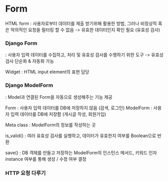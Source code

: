 # Form

HTML form : 사용자로부터 데이터를 제출 받기위해 활용한 방법, 그러나 비정상적 혹은 악의적인 요청을 필터링 할 수 없음 
-> 유효한 데이터인지 확인 필요 (유효성 검사)

### Django Form

: 사용자 입력 데이터를 수집하고, 처리 및 유효성 검사를 수행하기 위한 도구 -> 유효성 검사 단순화 & 자동화 가능 



Widget : HTML input element의 표현 담당 


### Django ModelForm 

: Model과 연결된 Form을 자동으로 생성해주는 기능 제공 

Form : 사용자 입력 데이터를 DB에 저장하지 않음 (검색, 로그인)
ModelForm : 사용자 입력 데이터를 DB에 저장함 (게시글 작성, 회원가입)

Meta class : ModelForm의 정보를 작성하는 곳

is_valid() : 여러 유효성 검사를 실행하고, 데이터가 유효한지 여부를 Boolean으로 반환 

save() : DB 객체를 만들고 저장하는 ModelForm의 인스턴스 메서드, 키워드 인자 instance 여부를 통해 생성 / 수정 여부 결정 


### HTTP 요청 다루기 